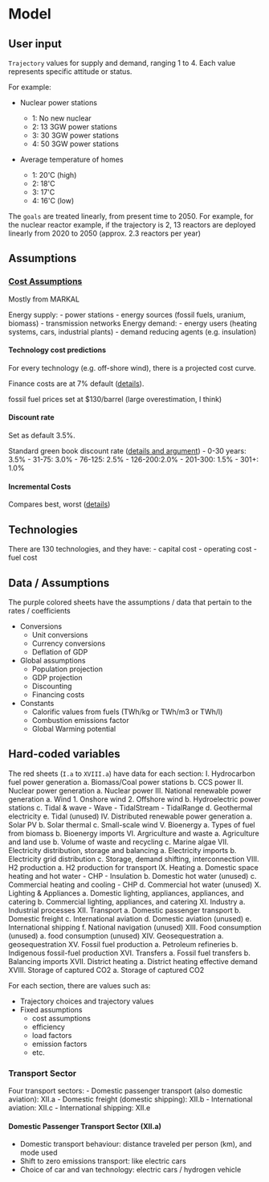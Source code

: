 # Model

## User input
`Trajectory` values for supply and demand, ranging 1 to 4. Each value represents specific attitude or status.

For example:
- Nuclear power stations
    - 1: No new nuclear
    - 2: 13 3GW power stations
    - 3: 30 3GW power stations
    - 4: 50 3GW power stations

- Average temperature of homes
    - 1: 20'C (high)
    - 2: 18'C
    - 3: 17'C
    - 4: 16'C (low)


The `goals` are treated linearly, from present time to 2050. For example, for the nuclear
reactor example, if the trajectory is 2, 13 reactors are deployed linearly from 2020 to 2050
(approx. 2.3 reactors per year)



## Assumptions


### [Cost Assumptions](http://2050-calculator-tool-wiki.decc.gov.uk/pages/28)

Mostly from MARKAL

Energy supply:
    - power stations
    - energy sources (fossil fuels, uranium, biomass)
    - transmission networks
Energy demand:
    - energy users (heating systems, cars, industrial plants)
    - demand reducing agents (e.g. insulation)


#### Technology cost predictions
For every technology (e.g. off-shore wind), there is a projected
cost curve.

Finance costs are at 7% default ([details](http://2050-calculator-tool-wiki.decc.gov.uk/pages/106)).

fossil fuel prices set at $130/barrel (large overestimation, I think)

#### Discount rate

Set as default 3.5%.

Standard green book discount rate ([details and argument](http://2050-calculator-tool-wiki.decc.gov.uk/pages/107))
    - 0-30 years: 3.5%
    - 31-75: 3.0%
    - 76-125: 2.5%
    - 126-200:2.0%
    - 201-300: 1.5%
    - 301+: 1.0%


#### Incremental Costs

Compares best, worst ([details](http://2050-calculator-tool-wiki.decc.gov.uk/pages/108))



## Technologies

There are 130 technologies, and they have:
    - capital cost
    - operating cost
    - fuel cost


## Data / Assumptions
The purple colored sheets have the assumptions / data that pertain to the rates / coefficients
- Conversions
    - Unit conversions
    - Currency conversions
    - Deflation of GDP
- Global assumptions
    - Population projection
    - GDP projection
    - Discounting
    - Financing costs
- Constants
    - Calorific values from fuels (TWh/kg or TWh/m3 or TWh/l)
    - Combustion emissions factor
    - Global Warming potential


## Hard-coded variables
The red sheets (`I.a` to `XVIII.a`) have data for each section:
    I. Hydrocarbon fuel power generation
        a. Biomass/Coal power stations
        b. CCS power
    II. Nuclear power generation
        a. Nuclear power
    III. National renewable power generation
        a. Wind
            1. Onshore wind
            2. Offshore wind
        b. Hydroelectric power stations
        c. Tidal & wave
            - Wave
            - TidalStream
            - TidalRange
        d. Geothermal electricity
        e. Tidal (unused)
    IV. Distributed renewable power generation
        a. Solar PV
        b. Solar thermal
        c. Small-scale wind
    V. Bioenergy
        a. Types of fuel from biomass
        b. Bioenergy imports
    VI. Argriculture and waste
        a. Agriculture and land use
        b. Volume of waste and recycling
        c. Marine algae
    VII. Electricity distribution, storage and balancing
        a. Electricity imports
        b. Electricity grid distribution
        c. Storage, demand shifting, interconnection
    VIII. H2 production
        a. H2 production for transport
    IX. Heating
        a. Domestic space heating and hot water
            - CHP
            - Insulation
        b. Domestic hot water (unused)
        c. Commercial heating and cooling
            - CHP
        d. Commercial hot water (unused)
    X. Lighting & Appliances
        a. Domestic lighting, appliances, appliances, and catering
        b. Commercial lighting, appliances, and catering
    XI. Industry
        a. Industrial processes
    XII. Transport
        a. Domestic passenger transport
        b. Domestic freight
        c. International aviation
        d. Domestic aviation (unused)
        e. International shipping
        f. National navigation (unused)
    XIII. Food consumption (unused)
        a. food consumption (unused)
    XIV. Geosequestration
        a. geosequestration
    XV. Fossil fuel production
        a. Petroleum refineries
        b. Indigenous fossil-fuel production
    XVI. Transfers
        a. Fossil fuel transfers
        b. Balancing imports
    XVII. District heating
        a. District heating effective demand
    XVIII. Storage of captured CO2
        a. Storage of captured CO2


For each section, there are values such as:
- Trajectory choices and trajectory values
- Fixed assumptions
    - cost assumptions
    - efficiency
    - load factors
    - emission factors
    - etc.



### Transport Sector

Four transport sectors:
    - Domestic passenger transport (also domestic aviation): XII.a
    - Domestic freight (domestic shipping): XII.b
    - International aviation: XII.c
    - International shipping: XII.e

#### Domestic Passenger Transport Sector (XII.a)

- Domestic transport behaviour: distance traveled per person (km), and mode used
- Shift to zero emissions transport: like electric cars
- Choice of car and van technology: electric cars / hydrogen vehicle

